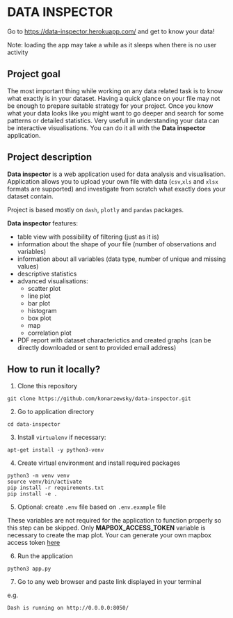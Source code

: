 # DATA INSPECTOR

Go to https://data-inspector.herokuapp.com/ and get to know your data!

Note: loading the app may take a while as it sleeps when there is no user activity

## Project goal

The most important thing while working on any data related task is to know what exactly is in your dataset. Having a quick glance on your file may not be enough to prepare suitable strategy for your project. Once you know what your data looks like you might want to go deeper and search for some patterns or detailed statistics. Very usefull in understanding your data can be interactive visualisations. You can do it all with the **Data inspector** application.

## Project description

**Data inspector** is a web application used for data analysis and visualisation. Application allows you to upload your own file with data (```csv```,```xls``` and ```xlsx``` formats are supported) and investigate from scratch what exactly does your dataset contain.

Project is based mostly on ```dash```, ```plotly``` and ```pandas``` packages. 

**Data inspector** features:

- table view with possibility of filtering (just as it is)
- information about the shape of your file (number of observations and variables)
- information about all variables (data type, number of unique and missing values)
- descriptive statistics
- advanced visualisations:
    - scatter plot
    - line plot
    - bar plot
    - histogram
    - box plot
    - map
    - correlation plot
- PDF report with dataset characterictics and created graphs (can be directly downloaded or sent to provided email address)

## How to run it locally?

1. Clone this repository
```
git clone https://github.com/konarzewsky/data-inspector.git
```
2. Go to application directory
```
cd data-inspector
```
3. Install ```virtualenv``` if necessary:
```
apt-get install -y python3-venv
```
4. Create virtual environment and install required packages
```
python3 -m venv venv
source venv/bin/activate
pip install -r requirements.txt
pip install -e .
```
5. Optional: create ```.env``` file based on ```.env.example``` file

These variables are not required for the application to function properly so this step can be skipped. Only **MAPBOX_ACCESS_TOKEN** variable is necessary to create the map plot. Your can generate your own mapbox access token [here](https://account.mapbox.com/auth/signup/)

6. Run the application
```
python3 app.py
```
7. Go to any web browser and paste link displayed in your terminal

e.g. 
```
Dash is running on http://0.0.0.0:8050/
```
